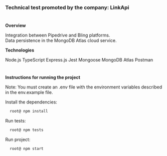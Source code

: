 <h3>Technical test promoted by the company: LinkApi</h3>

#
**Overview**

Integration between Pipedrive and Bling platforms.<br>
Data persistence in the MongoDB Atlas cloud service.

**Technologies**

Node.js TypeScript Express.js Jest Mongoose MongoDB Atlas Postman

#
**Instructions for running the project**

Note: You must create an .env file with the environment variables described in the env.example file.

Install the dependencies:
```zsh
  root@ npm install
```

Run tests:
```zsh
  root@ npm tests
```

Run project:
```zsh
  root@ npm start
```


